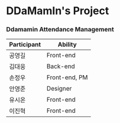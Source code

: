 # DDaMamIn's Project

### Ddamamin Attendance Management

Participant | Ability
----------|-----------
공영길 | Front-end
김대웅 | Back-end
손정우 | Front-end, PM
안영준 | Designer
유시온 | Front-end
이진혁 | Front-end
